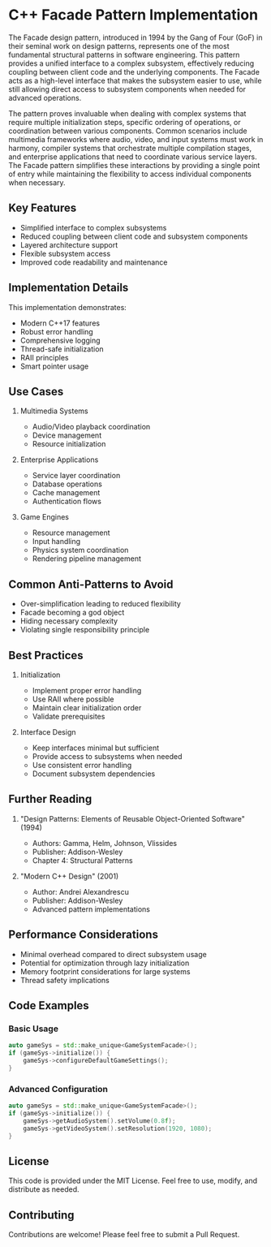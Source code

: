# C++ Facade Pattern Implementation

The Facade design pattern, introduced in 1994 by the Gang of Four (GoF) in their seminal work on design patterns, represents one of
the most fundamental structural patterns in software engineering. This pattern provides a unified interface to a complex subsystem,
effectively reducing coupling between client code and the underlying components. The Facade acts as a high-level interface that makes
the subsystem easier to use, while still allowing direct access to subsystem components when needed for advanced operations.

The pattern proves invaluable when dealing with complex systems that require multiple initialization steps, specific ordering of
operations, or coordination between various components. Common scenarios include multimedia frameworks where audio, video, and input
systems must work in harmony, compiler systems that orchestrate multiple compilation stages, and enterprise applications that need to
coordinate various service layers. The Facade pattern simplifies these interactions by providing a single point of entry while
maintaining the flexibility to access individual components when necessary.

## Key Features

- Simplified interface to complex subsystems
- Reduced coupling between client code and subsystem components
- Layered architecture support
- Flexible subsystem access
- Improved code readability and maintenance

## Implementation Details

This implementation demonstrates:
- Modern C++17 features
- Robust error handling
- Comprehensive logging
- Thread-safe initialization
- RAII principles
- Smart pointer usage

## Use Cases

1. Multimedia Systems
    - Audio/Video playback coordination
    - Device management
    - Resource initialization

2. Enterprise Applications
    - Service layer coordination
    - Database operations
    - Cache management
    - Authentication flows

3. Game Engines
    - Resource management
    - Input handling
    - Physics system coordination
    - Rendering pipeline management

## Common Anti-Patterns to Avoid

- Over-simplification leading to reduced flexibility
- Facade becoming a god object
- Hiding necessary complexity
- Violating single responsibility principle

## Best Practices

1. Initialization
    - Implement proper error handling
    - Use RAII where possible
    - Maintain clear initialization order
    - Validate prerequisites

2. Interface Design
    - Keep interfaces minimal but sufficient
    - Provide access to subsystems when needed
    - Use consistent error handling
    - Document subsystem dependencies

## Further Reading

1. "Design Patterns: Elements of Reusable Object-Oriented Software" (1994)
    - Authors: Gamma, Helm, Johnson, Vlissides
    - Publisher: Addison-Wesley
    - Chapter 4: Structural Patterns

2. "Modern C++ Design" (2001)
    - Author: Andrei Alexandrescu
    - Publisher: Addison-Wesley
    - Advanced pattern implementations

## Performance Considerations

- Minimal overhead compared to direct subsystem usage
- Potential for optimization through lazy initialization
- Memory footprint considerations for large systems
- Thread safety implications

## Code Examples

### Basic Usage
```cpp
auto gameSys = std::make_unique<GameSystemFacade>();
if (gameSys->initialize()) {
    gameSys->configureDefaultGameSettings();
}
```

### Advanced Configuration
```cpp
auto gameSys = std::make_unique<GameSystemFacade>();
if (gameSys->initialize()) {
    gameSys->getAudioSystem().setVolume(0.8f);
    gameSys->getVideoSystem().setResolution(1920, 1080);
}
```

## License
This code is provided under the MIT License. Feel free to use, modify, and distribute as needed.

## Contributing
Contributions are welcome! Please feel free to submit a Pull Request.
